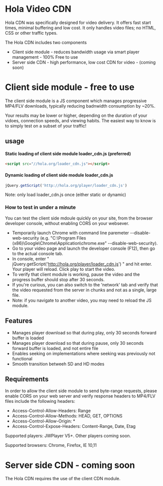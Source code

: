 # Hola Video CDN

Hola CDN was specifically designed for video delivery. It offers fast start times, minimal buffering and low cost. It only handles video files; no HTML, CSS or other traffic types.

The Hola CDN includes two components

- Client side module - reduces bandwidth usage via smart player management - 100% Free to use
- Server side CDN - high performance, low cost CDN for video - (coming soon)

# Client side module - free to use

The client side module is a JS component which manages progressive MP4/FLV downloads, typically reducing badnwidth consumption by ~20%. 

Your results may be lower or higher, depending on the duration of your vidoes, connection speeds, and viewing habits. The easiest way to know is to simply test on a subset of your traffic!

## usage

#### Static loading of client side module loader_cdn.js (preferred)
```html
<script src="//hola.org/loader_cdn.js"></script>
```
#### Dynamic loading of client side module loader_cdn.js
```js
jQuery.getScript('http://hola.org/player/loader_cdn.js')
```
Note: only load loader_cdn.js once (either static or dynamic)

### How to test in under a minute
You can test the client side mdoule quickly on your site, from the browser developer console, without enabling CORS on your websever.
* Temporarily launch Chrome with command line paremeter --disable-web-security (e.g. "C:\Program Files (x86)\Google\Chrome\Application\chrome.exe" --disable-web-security).
* Go to your video page and launch the developer console (F12), then go to the actual console tab.
* In console, enter " jQuery.getScript('http://hola.org/player/loader_cdn.js') " and hit enter. Your player will reload. Click play to start the video.
* To verify that client module is working, pause the video and the progress buffer should stop after 30 seconds. 
* If you're curious, you can also switch to the 'network' tab and verify that the video requested from the server in chunks and not as a single, large file.
* Note: if you navigate to another video, you may need to reload the JS module.

## Features

* Manages player download so that during play, only 30 seconds forward buffer is loaded
* Manages player download so that during pause, only 30 seconds forward buffer is loaded, and not entire file
* Enables seeking on implementations where seeking was previously not functional
* Smooth transition betweeh SD and HD modes

## Requirements

In order to allow the client side module to send byte-range requests, please enable CORS on your web server and verify response headers to MP4/FLV files include the following headers:

* Access-Control-Allow-Headers: Range
* Access-Control-Allow-Methods: HEAD, GET, OPTIONS
* Access-Control-Allow-Origin: *
* Access-Control-Expose-Headers: Content-Range, Date, Etag


Supported players: JWPlayer V5+. Other players coming soon.

Supported browsers: Chrome, Firefox, IE 10,11

# Server side CDN - coming soon

The Hola CDN requires the use of the client CDN module.
